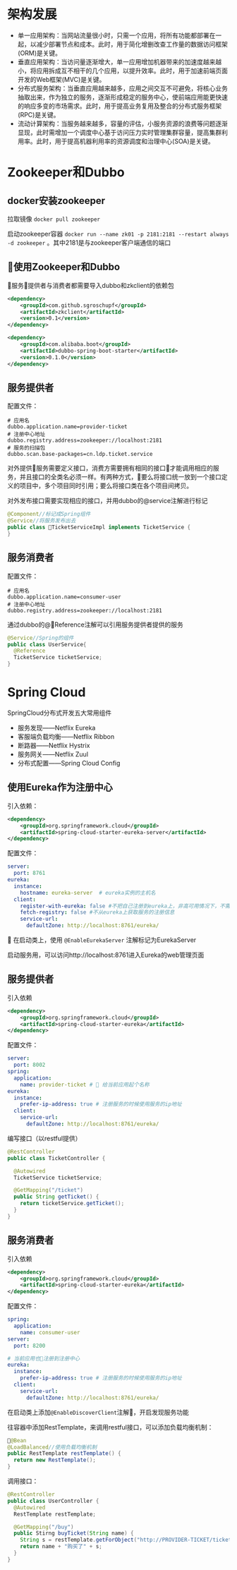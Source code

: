 # 架构发展

- 单一应用架构：当网站流量很小时，只需一个应用，将所有功能都部署在一起，以减少部署节点和成本。此时，用于简化增删改查工作量的数据访问框架(ORM)是关键。
- 垂直应用架构：当访问量逐渐增大，单一应用增加机器带来的加速度越来越小，将应用拆成互不相干的几个应用，以提升效率。此时，用于加速前端页面开发的Web框架(MVC)是关键。
- 分布式服务架构：当垂直应用越来越多，应用之间交互不可避免，将核心业务抽取出来，作为独立的服务，逐渐形成稳定的服务中心，使前端应用能更快速的响应多变的市场需求。此时，用于提高业务复用及整合的分布式服务框架(RPC)是关键。
- 流动计算架构：当服务越来越多，容量的评估，小服务资源的浪费等问题逐渐显现，此时需增加一个调度中心基于访问压力实时管理集群容量，提高集群利用率。此时，用于提高机器利用率的资源调度和治理中心(SOA)是关键。

# Zookeeper和Dubbo

## docker安装zookeeper

拉取镜像 `docker pull zookeeper`

启动zookeeper容器 `docker run --name zk01 -p 2181:2181 --restart always -d zookeeper` 。其中2181是与zookeeper客户端通信的端口

## 使用Zookeeper和Dubbo

服务提供者与消费者都需要导入dubbo和zkclient的依赖包
```xml
<dependency>
	<groupId>com.github.sgroschupf</groupId>
	<artifactId>zkclient</artifactId>
	<version>0.1</version>
</dependency>

<dependency>
	<groupId>com.alibaba.boot</groupId>
	<artifactId>dubbo-spring-boot-starter</artifactId>
	<version>0.1.0</version>
</dependency>
```

## 服务提供者

配置文件：
```properties
# 应用名
dubbo.application.name=provider-ticket
# 注册中心地址
dubbo.registry.address=zookeeper://localhost:2181
# 服务的扫描包
dubbo.scan.base-packages=cn.ldp.ticket.service
```

对外提供服务需要定义接口，消费方需要拥有相同的接口才能调用相应的服务，并且接口的全类名必须一样。有两种方式，要么将接口统一放到一个接口定义的项目中，多个项目同时引用；要么将接口类在各个项目间拷贝。

对外发布接口需要实现相应的接口，并用dubbo的@service注解进行标记
```java
@Component//标记成Spring组件
@Service//将服务发布出去
public class TicketServiceImpl implements TicketService {
}
```

## 服务消费者

配置文件：
```properties
# 应用名
dubbo.application.name=consumer-user
# 注册中心地址
dubbo.registry.address=zookeeper://localhost:2181
```

通过dubbo的@Reference注解可以引用服务提供者提供的服务
```java
@Service//Spring的组件
public class UserService{
  @Reference
  TicketService ticketService;
}
```

# Spring Cloud

SpringCloud分布式开发五大常用组件

- 服务发现——Netflix Eureka
- 客服端负载均衡——Netflix Ribbon
- 断路器——Netflix Hystrix
- 服务网关——Netflix Zuul
- 分布式配置——Spring Cloud Config

## 使用Eureka作为注册中心

引入依赖：
```xml
<dependency>
	<groupId>org.springframework.cloud</groupId>
	<artifactId>spring-cloud-starter-eureka-server</artifactId>
</dependency>
```

配置文件：
```yml
server:
  port: 8761
eureka:
  instance:
    hostname: eureka-server  # eureka实例的主机名
  client:
    register-with-eureka: false #不把自己注册到eureka上，非高可用情况下，不需要
    fetch-registry: false #不从eureka上获取服务的注册信息
    service-url:
      defaultZone: http://localhost:8761/eureka/
```

在启动类上，使用 `@EnableEurekaServer` 注解标记为EurekaServer

启动服务用，可以访问http://localhost:8761进入Eureka的web管理页面

## 服务提供者

引入依赖
```xml
<dependency>
	<groupId>org.springframework.cloud</groupId>
	<artifactId>spring-cloud-starter-eureka</artifactId>
</dependency>
```

配置文件：
```yml
server:
  port: 8002
spring:
  application:
    name: provider-ticket #  给当前应用起个名称
eureka:
  instance:
    prefer-ip-address: true # 注册服务的时候使用服务的ip地址
  client:
    service-url:
      defaultZone: http://localhost:8761/eureka/
```

编写接口（以restful提供）
```java
@RestController
public class TicketController {

  @Autowired
  TicketService ticketService;

  @GetMapping("/ticket")
  public String getTicket() {
    return ticketService.getTicket();
  }
}
```

## 服务消费者

引入依赖
```xml
<dependency>
	<groupId>org.springframework.cloud</groupId>
	<artifactId>spring-cloud-starter-eureka</artifactId>
</dependency>
```

配置文件：
```yml
spring:
  application:
    name: consumer-user
server:
  port: 8200

# 当前应用也注册到注册中心
eureka:
  instance:
    prefer-ip-address: true # 注册服务的时候使用服务的ip地址
  client:
    service-url:
      defaultZone: http://localhost:8761/eureka/
```

在启动类上添加`@EnableDiscoverClient`注解，开启发现服务功能

往容器中添加RestTemplate，来调用restful接口，可以添加负载均衡机制：
```java
@Bean
@LoadBalanced//使用负载均衡机制
public RestTemplate restTemplate() {
  return new RestTemplate();
}
```

调用接口：
```java
@RestController
public class UserController {
  @Autowired
  RestTemplate restTemplate;

  @GetMapping("/buy")
  public Stirng buyTicket(String name) {
    String s = restTemplate.getForObject("http://PROVIDER-TICKET/ticket", String.class);
    return name + "购买了" + s;
  }
}
```
